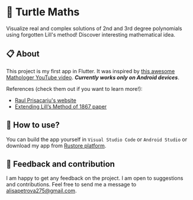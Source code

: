 # :turtle: Turtle Maths

Visualize real and complex solutions of 2nd and 3rd degree polynomials using forgotten Lill's method! Discover interesting mathematical idea.

## :clipboard: About

This project is my first app in Flutter. It was inspired by [this awesome Mathologer YouTube video](https://www.youtube.com/watch?v=IUC-8P0zXe8). **_Currently works only on Android devices_**.

 References (check them out if you want to learn more!):

- [Raul Prisacariu's website](https://docs.flutter.dev/get-started/codelab](https://www.raulprisacariu.com/math/lills-method-and-geometric-solutions-to-quadratic-equation-with-complex-roots/))
- [Extending Lill’s Method of 1867 paper](https://web.archive.org/web/20100502013959/http://www.concentric.net/~pvb/ALG/rightpaths.html)

## :rocket: How to use?

You can build the app yourself in ```Visual Studio Code``` or ```Android Studio``` or download my app from [Rustore platform](https://www.rustore.ru/catalog/app/com.example.turtle_maths).

## :thought_balloon: Feedback and contribution

I am happy to get any feedback on the project. I am open to suggestions and contributions. Feel free to send me a message to [alisapetrova275@gmail.com]().
